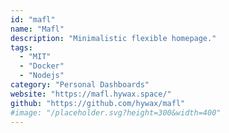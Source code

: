 ```yaml
---
id: "mafl"
name: "Mafl"
description: "Minimalistic flexible homepage."
tags:
  - "MIT"
  - "Docker"
  - "Nodejs"
category: "Personal Dashboards"
website: "https://mafl.hywax.space/"
github: "https://github.com/hywax/mafl"
#image: "/placeholder.svg?height=300&width=400"
---
```



